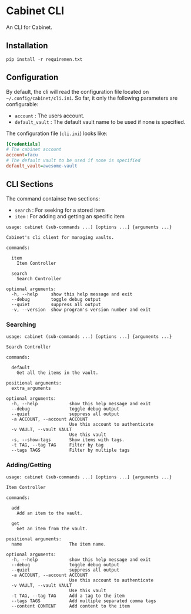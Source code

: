 # Cabinet CLI

An CLI for Cabinet.

## Installation

```
pip install -r requiremen.txt
```

## Configuration

By default, the cli will read the configuration file located on `~/.config/cabinet/cli.ini`. So far, it only the following parameters are configurable:

* `account` : The users account.
* `default_vault` : The default vault name to be used if none is specified.

The configuration file (`cli.ini`) looks like:

```ini
[Credentials]
# The cabinet account
account=facu
# The default vault to be used if none is specified
default_vault=awesome-vault
```

## CLI Sections

The command containse two sections:

* `search` : For seeking for a stored item
* `item` : For adding and getting an specific item

```profile
usage: cabinet (sub-commands ...) [options ...] {arguments ...}

Cabinet's cli client for managing vaults.

commands:

  item
    Item Controller

  search
    Search Controller

optional arguments:
  -h, --help     show this help message and exit
  --debug        toggle debug output
  --quiet        suppress all output
  -v, --version  show program's version number and exit
```

### Searching

```profile
usage: cabinet (sub-commands ...) [options ...] {arguments ...}

Search Controller

commands:

  default
    Get all the items in the vault.

positional arguments:
  extra_arguments

optional arguments:
  -h, --help            show this help message and exit
  --debug               toggle debug output
  --quiet               suppress all output
  -a ACCOUNT, --account ACCOUNT
                        Use this account to authenticate
  -v VAULT, --vault VAULT
                        Use this vault
  -s, --show-tags       Show items with tags.
  -t TAG, --tag TAG     Filter by tag
  --tags TAGS           Filter by multiple tags
```

### Adding/Getting

```profile
usage: cabinet (sub-commands ...) [options ...] {arguments ...}

Item Controller

commands:

  add
    Add an item to the vault.

  get
    Get an item from the vault.

positional arguments:
  name                  The item name.

optional arguments:
  -h, --help            show this help message and exit
  --debug               toggle debug output
  --quiet               suppress all output
  -a ACCOUNT, --account ACCOUNT
                        Use this account to authenticate
  -v VAULT, --vault VAULT
                        Use this vault
  -t TAG, --tag TAG     Add a tag to the item
  --tags TAGS           Add multiple separated comma tags
  --content CONTENT     Add content to the item
```
